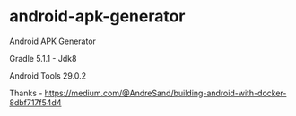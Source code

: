 # android-apk-generator
Android APK Generator

Gradle 5.1.1 - Jdk8 

Android Tools 29.0.2 


Thanks - https://medium.com/@AndreSand/building-android-with-docker-8dbf717f54d4
